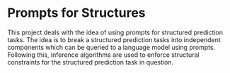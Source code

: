 # Prompts for Structures
This project deals with the idea of using prompts for structured prediction tasks. The idea is to break a structured prediction tasks into independent components which can be queried to a language model using prompts. Following this, inference algorithms are used to enforce structural constraints for the structured prediction task in question.
